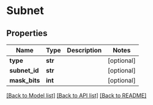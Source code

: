 # Subnet

## Properties
Name | Type | Description | Notes
------------ | ------------- | ------------- | -------------
**type** | **str** |  | [optional] 
**subnet_id** | **str** |  | [optional] 
**mask_bits** | **int** |  | [optional] 

[[Back to Model list]](../README.md#documentation-for-models) [[Back to API list]](../README.md#documentation-for-api-endpoints) [[Back to README]](../README.md)


